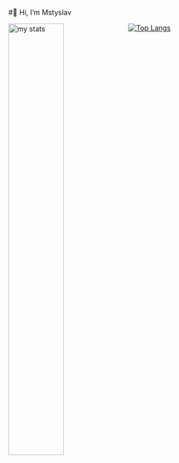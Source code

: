  #👋 Hi, I’m Mstyslav


 
 <img alt= "my stats" align = "left" width = "47%" src="https://github-readme-stats.vercel.app/api?username=MstyslavSoroka">

 [![Top Langs](https://github-readme-stats.vercel.app/api/top-langs/?username=MstyslavSoroka)](https://github.com/MstyslavSoroka/github-readme-stats)
